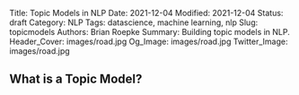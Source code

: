 Title: Topic Models in NLP
Date: 2021-12-04
Modified: 2021-12-04
Status: draft
Category: NLP
Tags: datascience, machine learning, nlp
Slug: topicmodels
Authors: Brian Roepke
Summary: Building topic models in NLP.
Header_Cover: images/road.jpg
Og_Image: images/road.jpg
Twitter_Image: images/road.jpg

## What is a Topic Model?

